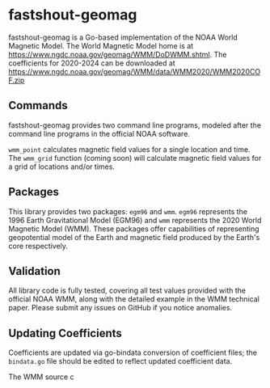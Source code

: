 # fastshout-geomag
fastshout-geomag is a Go-based implementation of the NOAA World Magnetic Model.
The World Magnetic Model home is at https://www.ngdc.noaa.gov/geomag/WMM/DoDWMM.shtml.
The coefficients for 2020-2024 can be downloaded at https://www.ngdc.noaa.gov/geomag/WMM/data/WMM2020/WMM2020COF.zip

## Commands
fastshout-geomag provides two command line programs, modeled after the command line programs in the official NOAA software.

`wmm_point` calculates magnetic field values for a single location and time.
The `wmm_grid` function (coming soon) will calculate magnetic field values for a grid of locations and/or times.

## Packages
This library provides two packages: `egm96` and `wmm`. `egm96` represents the 1996 Earth Gravitational Model (EGM96) and `wmm` represents the 2020 World Magnetic Model (WMM). These packages offer capabilities of representing geopotential model of the Earth and magnetic field produced by the Earth's core respectively.

## Validation
All library code is fully tested, covering all test values provided with the official NOAA WMM, along with the detailed example in the WMM technical paper. Please submit any issues on GitHub if you notice anomalies.

## Updating Coefficients
Coefficients are updated via go-bindata conversion of coefficient files; the `bindata.go` file should be edited to reflect updated coefficient data.

The WMM source c